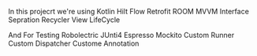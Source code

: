 In this projecrt we're using 
Kotlin
Hilt
Flow
Retrofit
ROOM
MVVM
Interface Sepration
Recycler View
LifeCycle 

And For Testing
Robolectric
JUnti4
Espresso
Mockito
Custom Runner
Custom Dispatcher
Custome Annotation
